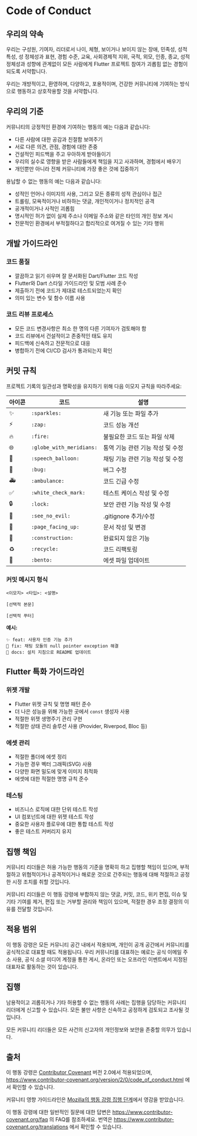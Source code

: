 # Code of Conduct

## 우리의 약속

우리는 구성원, 기여자, 리더로서 나이, 체형, 보이거나 보이지 않는 장애, 민족성, 성적 특성, 성 정체성과 표현, 경험 수준, 교육, 사회경제적 지위, 국적, 외모, 인종, 종교, 성적 정체성과 성향에 관계없이 모든 사람에게 Flutter 프로젝트 참여가 괴롭힘 없는 경험이 되도록 서약합니다.

우리는 개방적이고, 환영하며, 다양하고, 포용적이며, 건강한 커뮤니티에 기여하는 방식으로 행동하고 상호작용할 것을 서약합니다.

## 우리의 기준

커뮤니티의 긍정적인 환경에 기여하는 행동의 예는 다음과 같습니다:

- 다른 사람에 대한 공감과 친절함 보여주기
- 서로 다른 의견, 관점, 경험에 대한 존중
- 건설적인 피드백을 주고 우아하게 받아들이기
- 우리의 실수로 영향을 받은 사람들에게 책임을 지고 사과하며, 경험에서 배우기
- 개인뿐만 아니라 전체 커뮤니티에 가장 좋은 것에 집중하기

용납할 수 없는 행동의 예는 다음과 같습니다:

- 성적인 언어나 이미지의 사용, 그리고 모든 종류의 성적 관심이나 접근
- 트롤링, 모욕적이거나 비하하는 댓글, 개인적이거나 정치적인 공격
- 공개적이거나 사적인 괴롭힘
- 명시적인 허가 없이 실제 주소나 이메일 주소와 같은 타인의 개인 정보 게시
- 전문적인 환경에서 부적절하다고 합리적으로 여겨질 수 있는 기타 행위

## 개발 가이드라인

### 코드 품질

- 깔끔하고 읽기 쉬우며 잘 문서화된 Dart/Flutter 코드 작성
- Flutter와 Dart 스타일 가이드라인 및 모범 사례 준수
- 제출하기 전에 코드가 제대로 테스트되었는지 확인
- 의미 있는 변수 및 함수 이름 사용

### 코드 리뷰 프로세스

- 모든 코드 변경사항은 최소 한 명의 다른 기여자가 검토해야 함
- 코드 리뷰에서 건설적이고 존중적인 태도 유지
- 피드백에 신속하고 전문적으로 대응
- 병합하기 전에 CI/CD 검사가 통과되는지 확인

## 커밋 규칙

프로젝트 기록의 일관성과 명확성을 유지하기 위해 다음 이모지 규칙을 따라주세요:

| 아이콘 | 코드                     | 설명                             |
| ------ | ------------------------ | -------------------------------- |
| ✨     | `:sparkles:`             | 새 기능 또는 파일 추가           |
| ⚡️    | `:zap:`                  | 코드 성능 개선                   |
| 🔥     | `:fire:`                 | 불필요한 코드 또는 파일 삭제     |
| 🌐     | `:globe_with_meridians:` | 통역 기능 관련 기능 작성 및 수정 |
| 💬     | `:speech_balloon:`       | 채팅 기능 관련 기능 작성 및 수정 |
| 🐛     | `:bug:`                  | 버그 수정                        |
| 🚑️    | `:ambulance:`            | 코드 긴급 수정                   |
| ✅     | `:white_check_mark:`     | 테스트 케이스 작성 및 수정       |
| 🔒️    | `:lock:`                 | 보안 관련 기능 작성 및 수정      |
| 🙈     | `:see_no_evil:`          | .gitignore 추가/수정             |
| 📄     | `:page_facing_up:`       | 문서 작성 및 변경                |
| 🚧     | `:construction:`         | 완료되지 않은 기능               |
| ♻️     | `:recycle:`              | 코드 리팩토링                    |
| 🍱     | `:bento:`                | 에셋 파일 업데이트               |

### 커밋 메시지 형식

```
<이모지> <타입>: <설명>

[선택적 본문]

[선택적 푸터]
```

**예시:**

```
✨ feat: 사용자 인증 기능 추가
🐛 fix: 채팅 모듈의 null pointer exception 해결
📄 docs: 설치 지침으로 README 업데이트
```

## Flutter 특화 가이드라인

### 위젯 개발

- Flutter 위젯 규칙 및 명명 패턴 준수
- 더 나은 성능을 위해 가능한 곳에서 `const` 생성자 사용
- 적절한 위젯 생명주기 관리 구현
- 적절한 상태 관리 솔루션 사용 (Provider, Riverpod, Bloc 등)

### 에셋 관리

- 적절한 폴더에 에셋 정리
- 가능한 경우 벡터 그래픽(SVG) 사용
- 다양한 화면 밀도에 맞게 이미지 최적화
- 에셋에 대한 적절한 명명 규칙 준수

### 테스팅

- 비즈니스 로직에 대한 단위 테스트 작성
- UI 컴포넌트에 대한 위젯 테스트 작성
- 중요한 사용자 플로우에 대한 통합 테스트 작성
- 좋은 테스트 커버리지 유지

## 집행 책임

커뮤니티 리더들은 허용 가능한 행동의 기준을 명확히 하고 집행할 책임이 있으며, 부적절하고 위협적이거나 공격적이거나 해로운 것으로 간주되는 행동에 대해 적절하고 공정한 시정 조치를 취할 것입니다.

커뮤니티 리더들은 이 행동 강령에 부합하지 않는 댓글, 커밋, 코드, 위키 편집, 이슈 및 기타 기여를 제거, 편집 또는 거부할 권리와 책임이 있으며, 적절한 경우 조정 결정의 이유를 전달할 것입니다.

## 적용 범위

이 행동 강령은 모든 커뮤니티 공간 내에서 적용되며, 개인이 공개 공간에서 커뮤니티를 공식적으로 대표할 때도 적용됩니다. 우리 커뮤니티를 대표하는 예로는 공식 이메일 주소 사용, 공식 소셜 미디어 계정을 통한 게시, 온라인 또는 오프라인 이벤트에서 지정된 대표자로 활동하는 것이 있습니다.

## 집행

남용적이고 괴롭히거나 기타 허용할 수 없는 행동의 사례는 집행을 담당하는 커뮤니티 리더에게 신고할 수 있습니다. 모든 불만 사항은 신속하고 공정하게 검토되고 조사될 것입니다.

모든 커뮤니티 리더들은 모든 사건의 신고자의 개인정보와 보안을 존중할 의무가 있습니다.

## 출처

이 행동 강령은 [Contributor Covenant][homepage] 버전 2.0에서 적용되었으며, https://www.contributor-covenant.org/version/2/0/code_of_conduct.html 에서 확인할 수 있습니다.

커뮤니티 영향 가이드라인은 [Mozilla의 행동 강령 집행 단계](https://github.com/mozilla/diversity)에서 영감을 받았습니다.

[homepage]: https://www.contributor-covenant.org

이 행동 강령에 대한 일반적인 질문에 대한 답변은 https://www.contributor-covenant.org/faq 의 FAQ를 참조하세요. 번역은 https://www.contributor-covenant.org/translations 에서 확인할 수 있습니다.
